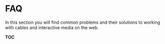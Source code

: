# FAQ

In this section you will find common problems and their solutions to working with cables and interactive media on the web.

__TOC__
